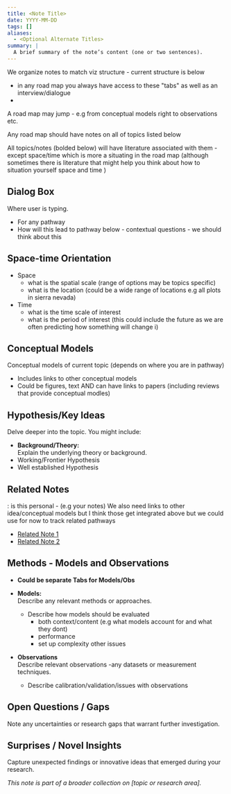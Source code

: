 ```yaml
---
title: <Note Title>
date: YYYY-MM-DD
tags: []
aliases:
  - <Optional Alternate Titles>
summary: |
  A brief summary of the note’s content (one or two sentences).
---
```


We organize notes to match viz structure - current structure is below
- in any road map you always have access to these "tabs"  as well as an interview/dialogue
-
A road map may jump - e.g from conceptual models right to observations etc. 

Any road map should have notes on all of topics listed below

All topics/notes (bolded below) will have literature associated with them - except space/time which is more a situating in the road map (although sometimes there is literature that might help you think about how to situation yourself space and time )
## Dialog Box
Where user is typing.
- For any pathway
- How will this lead to pathway below - contextual questions - we should think about this

## Space-time Orientation
* Space
	* what is the spatial scale (range of options may be topics specific)
	* what is the location (could be a wide range of locations e.g all plots in sierra nevada)
* Time
	* what is the time scale of interest
	* what is the period of interest (this could include the future as we are often predicting how something will change i)


## Conceptual Models
Conceptual models of current topic (depends on where you are in pathway)
- Includes links to other conceptual models
- Could be figures, text AND can have links to papers (including reviews that provide conceptual modles)

## Hypothesis/Key Ideas
Delve deeper into the topic. You might include:
- **Background/Theory:**  
  Explain the underlying theory or background.
- Working/Frontier Hypothesis
- Well established Hypothesis 


## Related Notes
: is this personal - (e.g your notes)
We also need links to other idea/conceptual models but I think those get integrated above but
we could use for now to track related pathways
- [Related Note 1](path/to/related_note1.md)
- [Related Note 2](path/to/related_note2.md)


## Methods - Models and Observations
- **Could be separate Tabs for Models/Obs**  

- **Models:**  
	  Describe any relevant methods or approaches.
	- Describe how models should be evaluated
		- both context/content (e.g what models account for and what they dont)
		- performance
		- set up complexity other issues
- **Observations**  
	  Describe relevant observations -any datasets or measurement techniques.
	- Describe calibration/validation/issues with observations


## Open Questions / Gaps
Note any uncertainties or research gaps that warrant further investigation.

## Surprises / Novel Insights
Capture unexpected findings or innovative ideas that emerged during your research.

*This note is part of a broader collection on [topic or research area].*
